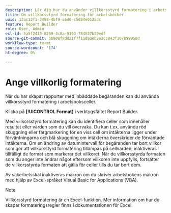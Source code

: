 ```yaml
---
description: Lär dig hur du använder villkorsstyrd formatering i arbetsboksceller.
title: Om villkorsstyrd formatering för arbetsböcker
uuid: 13ac12f1-3498-4bf9-a6d0-c5d84e0125dc
feature: Report Builder
role: User, Admin
exl-id: 5a5f2415-8269-4c8a-9193-784537b29edf
source-git-commit: bb908f8dd21f7f11d93eb2e3cc843f107b99950d
workflow-type: tm+mt
source-wordcount: '174'
ht-degree: 0%

---
```


# Ange villkorlig formatering

När du har skapat rapporter med inbäddade begäranden kan du använda villkorsstyrd formatering i arbetsboksceller.

Klicka på **[!UICONTROL Format]** i verktygsfältet Report Builder.

Med villkorsstyrd formatering kan du identifiera celler som innehåller resultat eller värden som du vill övervaka. Du kan t.ex. använda röd skuggning eller färgmarkering för en viss cell om intäkterna ligger under förväntningarna och blå skuggning om intäkterna överskrider de förväntade intäkterna. Om en ändring av datumintervall för begäranden tar bort villkor som gör att villkorsstyrd formatering tillämpas på cellvärden, inaktiveras tillfälligt de format som markerar det villkoret. När de villkorsstyrda formaten som du anger inte ändrar något eftersom villkoren inte uppfylls, fortsätter de villkorsstyrda formaten att gälla för celler tills du tar bort dem.

Av säkerhetsskäl inaktiveras makron om du skriver arbetsbokens makron med hjälp av Excel-språket Visual Basic for Applications (VBA).

>[!NOTE]
>
>Villkorsstyrd formatering är en Excel-funktion. Mer information om hur du skapar formateringsregler finns i dokumentationen för Excel.
